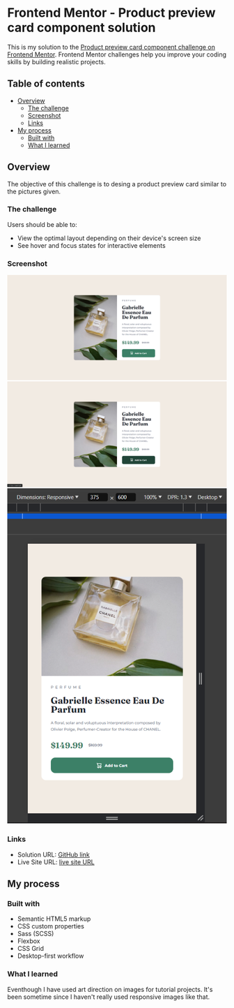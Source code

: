 # Frontend Mentor - Product preview card component solution

This is my solution to the [Product preview card component challenge on Frontend Mentor](https://www.frontendmentor.io/challenges/product-preview-card-component-GO7UmttRfa). Frontend Mentor challenges help you improve your coding skills by building realistic projects.

## Table of contents

- [Overview](#overview)
  - [The challenge](#the-challenge)
  - [Screenshot](#screenshot)
  - [Links](#links)
- [My process](#my-process)
  - [Built with](#built-with)
  - [What I learned](#what-i-learned)

## Overview

The objective of this challenge is to desing a product preview card similar to the pictures given.

### The challenge

Users should be able to:

- View the optimal layout depending on their device's screen size
- See hover and focus states for interactive elements

### Screenshot

![](./images/1.png)
![](./images/2.png)
![](./images/3.png)

### Links

- Solution URL: [GitHub link](https://github.com/huz3y/product-preview-card-component-main.git)
- Live Site URL: [live site URL](https://product-preview-card-component-main-eosin.vercel.app)

## My process

### Built with

- Semantic HTML5 markup
- CSS custom properties
- Sass (SCSS)
- Flexbox
- CSS Grid
- Desktop-first workflow

### What I learned

Eventhough I have used art direction on images for tutorial projects. It's been sometime since I haven't really used responsive images like that.
